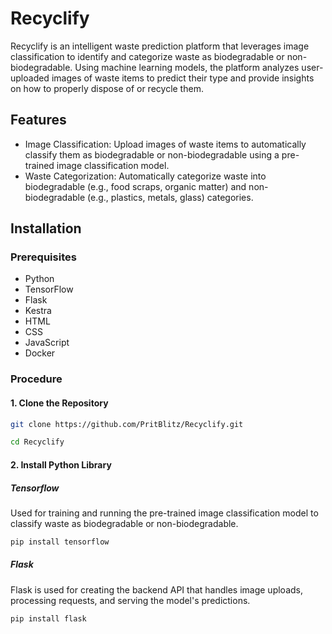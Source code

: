 # Recyclify

Recyclify is an intelligent waste prediction platform that leverages image classification to identify and categorize waste as biodegradable or non-biodegradable. Using machine learning models, the platform analyzes user-uploaded images of waste items to predict their type and provide insights on how to properly dispose of or recycle them.

## Features

- Image Classification: Upload images of waste items to automatically classify them as biodegradable or non-biodegradable using a pre-trained image classification model.
- Waste Categorization: Automatically categorize waste into biodegradable (e.g., food scraps, organic matter) and non-biodegradable (e.g., plastics, metals, glass) categories.

## Installation

### Prerequisites

- Python
- TensorFlow
- Flask
- Kestra
- HTML
- CSS
- JavaScript
- Docker

### Procedure

#### 1. Clone the Repository

```bash
git clone https://github.com/PritBlitz/Recyclify.git

cd Recyclify
```

#### 2. Install Python Library

##### Tensorflow

Used for training and running the pre-trained image classification model to classify waste as biodegradable or non-biodegradable.

```bash
pip install tensorflow
```

##### Flask

Flask is used for creating the backend API that handles image uploads, processing requests, and serving the model's predictions.

```bash
pip install flask
```
